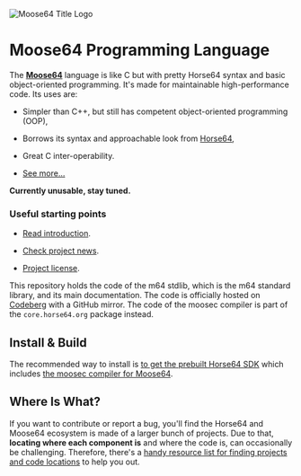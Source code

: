 
![Moose64 Title Logo](https://m64.horse64.org/img/moose64logo.png)


Moose64 Programming Language
============================

The [**Moose64**](https://m64.horse64.org) language is like C
but with pretty Horse64 syntax and basic object-oriented
programming. It's made for maintainable high-performance
code. Its uses are:

- Simpler than C++, but still has competent
  object-oriented programming (OOP),

- Borrows its syntax and approachable look from [Horse64](
  https://horse64.org/),

- Great C inter-operability.

- [See more...](/docs/Features.md)

**Currently unusable, stay tuned.**


### Useful starting points

- [Read introduction](/docs/Introduction.md).

- [Check project news](https://horse64.org/#news).

- [Project license](LICENSE.md).

This repository holds the code of the m64 stdlib, which is the m64 standard
library, and its main documentation. The code is officially hosted on
[Codeberg](https://codeberg.org/Horse64/m64.horse64.org) with a GitHub
mirror. The code of the moosec compiler is part of the `core.horse64.org`
package instead.


Install & Build
---------------

The recommended way to install is [to get the prebuilt Horse64 SDK](
https://horse64.org/get) which includes [the moosec compiler for Moose64](
/docs/Compilation.md).


Where Is What?
--------------

If you want to contribute or report a bug, you'll find
the Horse64 and Moose64 ecosystem is made of a larger
bunch of projects. Due to that, **locating where each
component is** and where the code is, can occasionally
be challenging. Therefore, there's a
[handy resource list for finding projects and
code locations](
https://horse64.org/docs/Resources) to help you out.

